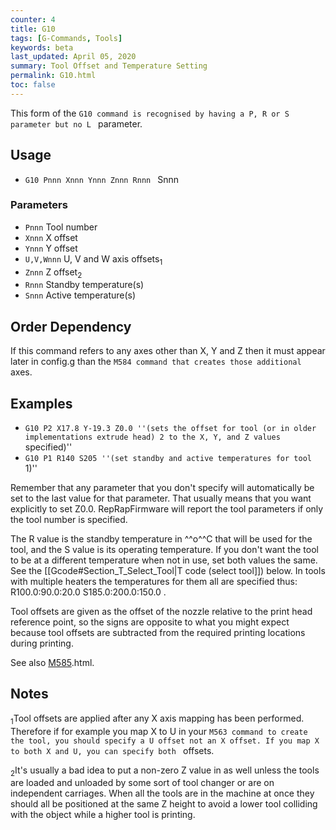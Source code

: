 ```yaml
---
counter: 4
title: G10
tags: [G-Commands, Tools] 
keywords: beta 
last_updated: April 05, 2020 
summary: Tool Offset and Temperature Setting 
permalink: G10.html
toc: false 
---
```



This form of the ` G10 command is recognised by having a P, R or S parameter but no L  ` parameter.

## Usage

* ` G10 Pnnn Xnnn Ynnn Znnn Rnnn  ` Snnn

### Parameters

* `Pnnn` Tool number
* `Xnnn` X offset
* `Ynnn` Y offset
* `U,V,Wnnn` U, V and W axis offsets<sub>1</sub>
* `Znnn` Z offset<sub>2</sub>
* `Rnnn` Standby temperature(s)
* `Snnn` Active temperature(s)

## Order Dependency

If this command refers to any axes other than X, Y and Z then it must appear later in config.g than the ` M584 command that creates those additional  ` axes.

## Examples

* ` G10 P2 X17.8 Y-19.3 Z0.0 ''(sets the offset for tool (or in older implementations extrude head) 2 to the X, Y, and Z values  ` specified)''
* ` G10 P1 R140 S205 ''(set standby and active temperatures for tool  ` 1)''

Remember that any parameter that you don't specify will automatically be set to the last value for that parameter. That usually means that you want explicitly to set Z0.0. RepRapFirmware will report the tool parameters if only the tool number is specified.

The R value is the standby temperature in ^^o^^C that will be used for the tool, and the S value is its operating temperature. If you don't want the tool to be at a different temperature when not in use, set both values the same. See the [[Gcode#Section_T_Select_Tool|T code (select tool]]) below. In tools with multiple heaters the temperatures for them all are specified thus: R100.0:90.0:20.0 S185.0:200.0:150.0 .

Tool offsets are given as the offset of the nozzle relative to the print head reference point, so the signs are opposite to what you might expect because tool offsets are subtracted from the required printing locations during printing.

See also [M585](M585).html.

## Notes

<sub>1</sub>Tool offsets are applied after any X axis mapping has been performed. Therefore if for example you map X to U in your ` M563 command to create the tool, you should specify a U offset not an X offset. If you map X to both X and U, you can specify both  ` offsets.

<sub>2</sub>It's usually a bad idea to put a non-zero Z value in as well unless the tools are loaded and unloaded by some sort of tool changer or are on independent carriages. When all the tools are in the machine at once they should all be positioned at the same Z height to avoid a lower tool colliding with the object while a higher tool is printing.

